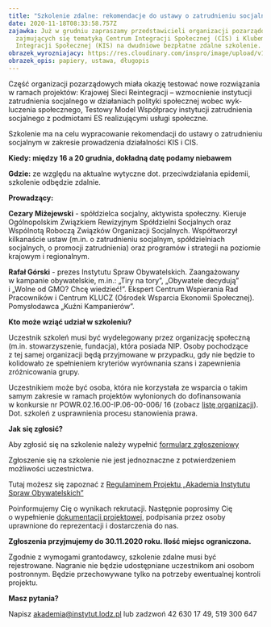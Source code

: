 ```yaml
---
title: "Szkolenie zdalne: rekomendacje do ustawy o zatrudnieniu socjalnym"
date: 2020-11-18T08:33:58.757Z
zajawka: Już w grudniu zapraszamy przedstawicieli organizacji pozarządowych
  zajmujących się tematyką Centrum Integracji Społecznej (CIS) i Klubem
  Integracji Społecznej (KIS) na dwudniowe bezpłatne zdalne szkolenie.
obrazek_wyrozniajacy: https://res.cloudinary.com/inspro/image/upload/v1600951102/aiso/Zdj%C4%99cia%20szkolenia/cis_kis1.jpg
obrazek_opis: papiery, ustawa, długopis
---
```

Część organizacji pozarządowych miała okazję testować nowe rozwiązania w ramach projektów: Kra­jowej Sieci Rein­te­gracji – wzmoc­nie­nie insty­tucji zatrud­nienia soc­jal­nego w dzi­ała­ni­ach poli­tyki społecznej wobec wyk­luczenia społecznego, Testowy Model Współpracy instytucji zatrudnienia socjalnego z podmiotami ES realizującymi usługi społeczne.

Szkolenie ma na celu wypracowanie rekomendacji do ustawy o zatrudnieniu socjalnym w zakresie prowadzenia działalności KIS i CIS.

**Kiedy: między 16 a 20 grudnia, dokładną datę podamy niebawem**

**Gdzie:** ze względu na aktualne wytyczne dot. przeciwdziałania epidemii, szkolenie odbędzie zdalnie.

**Prowadzący:**

**Cezary Miżejewski** - spółdzielca socjalny, aktywista społeczny. Kieruje Ogólnopolskim Związkiem Rewizyjnym Spółdzielni Socjalnych oraz Wspólnotą Roboczą Związków Organizacji Socjalnych. Współtworzył kilkanaście ustaw (m.in. o zatrudnieniu socjalnym, spółdzielniach socjalnych, o promocji zatrudnienia) oraz programów i strategii na poziomie krajowym i regionalnym.

**Rafał Górski** - prezes Instytutu Spraw Obywatelskich. Zaangażowany w kampanie obywatelskie, m.in.: „Tiry na tory”, „Obywatele decydują” i „Wolne od GMO? Chcę wiedzieć!”. Ekspert Centrum Wspierania Rad Pracowników i Centrum KLUCZ (Ośrodek Wsparcia Ekonomii Społecznej). Pomysłodawca „Kuźni Kampanierów”.

**Kto może wziąć udział w szkoleniu?**

Uczestnik szkoleń musi być wydelegowany przez organizację społeczną (m.in. stowarzyszenie, fundacja), która posiada NIP. Osoby pochodzące z tej samej organizacji będą przyjmowane w przypadku, gdy nie będzie to kolidowało ze spełnieniem kryteriów wyrównania szans i zapewnienia zróżnicowania grupy.

Uczestnikiem może być osoba, która nie korzystała ze wsparcia o takim samym zakresie w ramach projektów wyłonionych do dofinansowania w konkursie nr POWR.02.16.00-IP.06-00-006/ 16 (zobacz [listę organizacji](https://res.cloudinary.com/inspro/raw/upload/v1600935227/aiso/Lista_realizowanych_projekt%C3%B3w_w_ramach_naboru_6.xlsx)). Dot. szkoleń z usprawnienia procesu stanowienia prawa.

**Jak się zgłosić?**

Aby zgłosić się na szkolenie należy wypełnić [formularz zgłoszeniowy](https://forms.gle/1j9Ex9JfEXzKHzkH9)

Zgłoszenie się na szkolenie nie jest jednoznaczne z potwierdzeniem możliwości uczestnictwa.

Tutaj możesz się zapoznać z [Regulaminem Projektu „Akademia Instytutu Spraw Obywatelskich”](https://res.cloudinary.com/inspro/raw/upload/v1595492542/aiso/regulamin_z_zalacznikami.zip)

Poinformujemy Cię o wynikach rekrutacji. Następnie poprosimy Cię o wypełnienie [dokumentacji projektowej](https://res.cloudinary.com/inspro/raw/upload/v1595492482/aiso/dokumenty_przystapienia_do_projektu.zip), podpisania przez osoby uprawnione do reprezentacji i dostarczenia do nas.

**Zgłoszenia przyjmujemy do 30.11.2020 roku. Ilość miejsc ograniczona.**

Zgodnie z wymogami grantodawcy, szkolenie zdalne musi być rejestrowane. Nagranie nie będzie udostępniane uczestnikom ani osobom postronnym. Będzie przechowywane tylko na potrzeby ewentualnej kontroli projektu.

**Masz pytania?**

Napisz [akademia@instytut.lodz.pl](mailto:akademia@instytut.lodz.pl) lub zadzwoń 42 630 17 49, 519 300 647